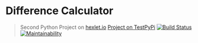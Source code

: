 # Difference Calculator 
> Second Python Project on [hexlet.io](http://hexlet.io)
> [Project on TestPyPi](https://test.pypi.org/project/python-project-lvl2/)
>[![Build Status](https://travis-ci.org/Zed-chi/python-project-lvl2.svg?branch=master)](https://travis-ci.org/Zed-chi/python-project-lvl2)
>[![Maintainability](https://api.codeclimate.com/v1/badges/2bc48aa785759780f9d2/maintainability)](https://codeclimate.com/github/Zed-chi/python-project-lvl2/maintainability)
